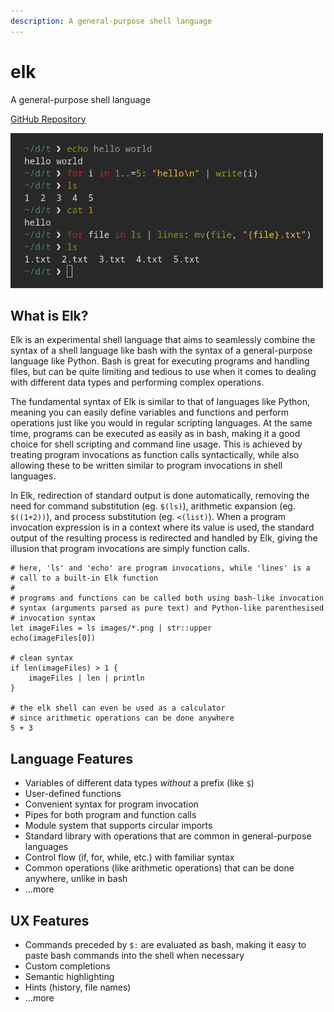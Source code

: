 ```yaml
---
description: A general-purpose shell language
---
```


# elk

A general-purpose shell language

[GitHub Repository](https://github.com/PaddiM8/elk)

<img src="/preview.png" width=500 alt="preview">

## What is Elk?

Elk is an experimental shell language that aims to seamlessly combine the 
syntax of a shell language like bash with the syntax of a general-purpose 
language like Python. Bash is great for executing programs and handling files, 
but can be quite limiting and tedious to use when it comes to dealing with 
different data types and performing complex operations.

The fundamental syntax of Elk is similar to that of languages like Python, 
meaning you can easily define variables and functions and perform operations 
just like you would in regular scripting languages. At the same time, programs 
can be executed as easily as in bash, making it a good choice for shell 
scripting and command line usage. This is achieved by treating program 
invocations as function calls syntactically, while also allowing these to be 
written similar to program invocations in shell languages.

In Elk, redirection of standard output is done automatically, removing the need 
for command substitution (eg. `$(ls)`), arithmetic expansion (eg. `$((1+2))`), 
and process substitution (eg. `<(list)`). When a program invocation expression 
is in a context where its value is used, the standard output of the resulting 
process is redirected and handled by Elk, giving the illusion that program 
invocations are simply function calls.

```elk
# here, 'ls' and 'echo' are program invocations, while 'lines' is a 
# call to a built-in Elk function
#
# programs and functions can be called both using bash-like invocation
# syntax (arguments parsed as pure text) and Python-like parenthesised
# invocation syntax
let imageFiles = ls images/*.png | str::upper
echo(imageFiles[0])

# clean syntax
if len(imageFiles) > 1 {
    imageFiles | len | println
}

# the elk shell can even be used as a calculator
# since arithmetic operations can be done anywhere
5 + 3
```

## Language Features

* Variables of different data types _without_ a prefix (like `$`)
* User-defined functions
* Convenient syntax for program invocation
* Pipes for both program and function calls
* Module system that supports circular imports
* Standard library with operations that are common in general-purpose languages
* Control flow (if, for, while, etc.) with familiar syntax
* Common operations (like arithmetic operations) that can be done anywhere, 
unlike in bash
* ...more

## UX Features

* Commands preceded by `$:` are evaluated as bash, making it easy to paste bash
  commands into the shell when necessary
* Custom completions
* Semantic highlighting
* Hints (history, file names)
* ...more
